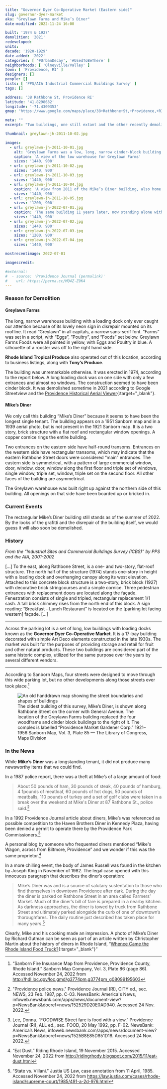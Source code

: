 ```yaml
---
title: "Governor Dyer Co-Operative Market (Eastern side)"
slug: governor-dyer-market
aka: "Greylawn Farms and Mike’s Diner"
date-modified: 2022-11-24 16:00

built: '1974 & 1927'
demolition: '2021'
redeveloped:
units:
decade: '1920-1929'
date-added: '2022'
categories: [ '#UrbanDecay', '#UsedToBeThere' ]
neighborhoods: [ 'Olneyville/Valley' ]
town: [ 'Providence, RI' ]
designers: []
people: []
lists: [ 'PPS/AIA Industrial Commercial Buildings Survey' ]
tags: []

address: '38 Rathbone St, Providence RI'
latitude: '41.8298632'
longitude: '-71.4309353'
gmap: "https://www.google.com/maps/place/38+Rathbone+St,+Providence,+RI+02908/@41.8298632,-71.4309353,17z/data=!3m1!4b1!4m5!3m4!1s0x89e44508345a3843:0xc8d7cf46f5ced388!8m2!3d41.8298592!4d-71.4287466"

meta: ""
excerpt: "Two buildings, one still extant and the other recently demolished, in a fruit and produce warehouse portion of Valley Street"

thumbnail: greylawn-jh-2011-10-02.jpg

images:
  - url: greylawn-jh-2011-10-01.jpg
    alt: 'Greylawn Farms was a low, long, narrow cinder-block building with a loading dock. It had a wonderfully decorative neon sign on its roofline. Mike’s Diner '
    caption: 'A view of the low warehouse for Greylawn Farms'
    sizes: '1440, 900'
  - url: greylawn-jh-2011-10-02.jpg
    sizes: '1440, 900'
  - url: greylawn-jh-2011-10-03.jpg
    sizes: '1440, 900'
  - url: greylawn-jh-2011-10-04.jpg
    caption: 'A view from 2011 of the Mike’s Diner building, also home to offices on the second floor for Tony’s Produce'
    sizes: '1440, 900'
  - url: greylawn-jh-2011-10-05.jpg
    sizes: '1200, 900'
  - url: greylawn-jh-2022-07-01.jpg
    caption: 'The same building 11 years later, now standing alone without the Greylawn warehouse beside it'
    sizes: '1440, 900'
  - url: greylawn-jh-2022-07-02.jpg
    sizes: '1440, 900'
  - url: greylawn-jh-2022-07-03.jpg
    sizes: '1200, 900'
  - url: greylawn-jh-2022-07-04.jpg
    sizes: '1440, 900'

mostrecentimage: 2022-07-01

imagescredit:

#external:
#  - source: 'Providence Journal (permalink)'
#    url: https://perma.cc/MQ4Z-Z9K4
---
```


### Reason for Demolition

#### Greylawn Farms

The long, narrow warehouse building with a loading dock only ever caught our attention because of its lovely neon sign in disrepair mounted on its roofline. It read “Greylawn” in all capitals, a narrow sans-serif font. “Farms” was set in a script, with “Eggs”, ”Poultry”, and “Foods” set below. Greylawn Farms Foods were all painted in yellow, with Eggs and Poultry in blue. A silhouette of a rooster was off to the right hand side. 

**Rhode Island Tropical Produce** also operated out of this location, according to business listings, along with **Tony’s Produce**. 

The building was unremarkable otherwise. It was erected in 1974, according to the report below. A long loading dock was on one side with only a few entrances and almost no windows. The construction seemed to have been cinder block. It was demolished sometime in 2021 according to Google Streetview and the [Providence Historical Aerial Viewer](//pvdgis.maps.arcgis.com/apps/webappviewer/index.html?id=b1b3a4a4c66847a8b767cde26264246e){:target="_blank"}. 

#### Mike’s Diner

We only call this building “Mike’s Diner” because it seems to have been the longest single tenant. The building appears on a 1951 Sanborn map and in a 1939 aerial photo, but is not present in the 1921 Sanborn map. It is a two story, brick structure with a flat roof and rectangular window openings. A copper cornice rings the entire building. 

Two entrances on the eastern side have half-round transoms. Entrances on the western side have rectangular transoms, which may indicate that the eastern Rathbone Street doors were considered “main” entrances. The eastern side is symmetrical, with a pattern of large commercial window, door, window, door, window along the first floor and triple set of windows, single window, triple set, window, triple set on the second floor. All other faces of the building are asymmetrical. 

The Greylawn warehouse was built right up against the northern side of this building. All openings on that side have been boarded up or bricked in. 


### Current Events

The rectangular Mike’s Diner building still stands as of the summer of 2022. By the looks of the grafitti and the disrepair of the building itself, we would guess it will also soon be demolished. 


### History

_From the “Industrial Sites and Commercial Buildings Survey (ICBS)” by PPS and the AIA, 2001-2002_

[…] To the east, along Rathbone Street, is a one- and two-story, flat-roof structure. The north half of the structure (1974) stands one-story in height with a loading dock and overhanging canopy along its west elevation. Attached to this concrete block structure is a two-story, brick block (1927) with decorative brick stringcourses and a simple cornice. Three pedestrian entrances with replacement doors are located along the façade. Fenestration consists of single and tripled, rectangular replacement 1/1 sash. A tall brick chimney rises from the north end of this block. A sign reading: “Breakfast - Lunch Restaurant” is located on the [parking lot facing western] façade. […]

***

Across the parking lot is a set of long, low buildings with loading docks known as the **Governor Dyer Co-Operative Market**. It is a 17-bay building decorated with simple Art Deco elements constructed in the late 1930s. The market was built for the purposes of providing storage and retail for fruit and other natural products. These two buildings are considered part of the same historic complex, utilized for the same purpose over the years by several different vendors. 

***

According to Sanborn Maps, four streets were designed to move through this wide parking lot, but no other developments along those streets ever took place.[^5] 

[^5]: “Sanborn Fire Insurance Map from Providence, Providence County, Rhode Island.” Sanborn Map Company, Vol. 3, Plate 86 (page 86). Accessed November 24, 2022 from http://hdl.loc.gov/loc.gmd/g3774pm.g3774pm_g08099195603 

<figure class="u__img" aria-hidden="true">
  <img src="{{ site.prod_url }}{{ site.propimg_path }}{{ page.slug }}/sanborn-vol3-p85-1956-01.jpg" alt="An old handdrawn map showing the street boundaries and shapes of buildings" />
  <figcaption>
    The oldest building of this survey, Mike’s Diner, is shown along Rathbone Street on the corner with General Avenue. The location of the Greylawn Farms building replaced the four woodframe and cinder block buildings to the right of it. The complex is labelled “Providence Market Gardener Corp.” 1921–1956 Sanborn Map, Vol. 3, Plate 85 — The Library of Congress, Maps Division
  </figcaption>
</figure>


### In the News

While **Mike’s Diner** was a longstanding tenant, it did not produce many newsworthy items that we could find. 

In a 1987 police report, there was a theft at Mike’s of a large amount of food:

>About 50 pounds of ham, 30 pounds of steak, 40 pounds of hamburg, 4 1pounds of meatloaf, 60 pounds of hot dogs, 50 pounds of meatballs, 110 pounds of turkey and a set of golf clubs were taken in a break over the weekend at Mike's Diner at 87 Rathbone St., police said.[^1]

[^1]: "Providence police news." Providence Journal (RI), CITY ed., sec. NEWS, 23 Feb. 1987, pp. C-03. NewsBank: America's News, infoweb.newsbank.com/apps/news/document-view?p=NewsBank&docref=news/152529D20E0AD940. Accessed 24 Nov. 2022.

In a 1992 Providence Journal article about diners, Mike’s was referenced as possible competition to the Haven Brothers Diner in Kennedy Plaza, having been denied a permit to operate there by the Providence Park Commissioners.[^2]

[^2]: Lee, Donna. “FOODWISE Street fare is food with a view.” Providence Journal (RI), ALL ed., sec. FOOD, 20 May 1992, pp. F-02. NewsBank: America’s News, infoweb.newsbank.com/apps/news/document-view?p=NewsBank&docref=news/1525B8E85D851D18. Accessed 24 Nov. 2022.

A personal blog by someone who frequented diners mentioned “Mike's Wagon, across from Biltmore, Providence” and we wonder if this was the same proprietor.[^3]

[^3]: “Eat Dust.” Riding Rhode Island, 19 November 2015. Accessed November 24, 2022 from http://ridingrhody.blogspot.com/2015/11/eat-dust.html 

In a more chilling event, the body of James Russell was found in the kitchen by Joseph King in November of 1982. The legal case opened with this innocuous paragraph that describes the diner’s operation: 

>Mike’s Diner was and is a source of salutary sustentation to those who find themselves in downtown Providence after dark. During the day the diner is parked on Rathbone Street in an area called Farmers’ Market. Much of the diner’s bill of fare is prepared in a nearby kitchen. As darkness approaches, the diner is towed by truck from Rathbone Street and ultimately parked alongside the curb of one of downtown’s thoroughfares. The daily routine just described has taken place for many years.[^4]

Clearly, Mike and his cooking made an impression. A photo of Mike’s Diner by Richard Gutman can be seen as part of an article written by Christopher Martin about the history of diners in Rhode Island, “[Whence Came the Rhode Island Food Truck?](//ediblerhody.ediblecommunities.com/food-thought/whence-came-rhode-island-food-truck){:target="_blank"}”

[^4]: “State vs. Villani.” Justia US Law, case annotation from 11 April, 1985. Accessed November 24, 2022 from https://law.justia.com/cases/rhode-island/supreme-court/1985/491-a-2d-976.html 
